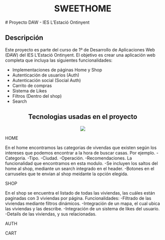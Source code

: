 <h1 align="center">SWEETHOME</h1>
# Proyecto DAW - IES L’Estació Ontinyent

## Descripción

Este proyecto es parte del curso de 1º de Desarrollo de Aplicaciones Web (DAW) del IES L’Estació Ontinyent. El objetivo es crear una aplicación web completa que incluya las siguientes funcionalidades:

- Implementaciones de páginas Home y Shop
- Autenticación de usuarios (Auth)
- Autenticación social (Social Auth)
- Carrito de compras
- Sistema de Likes
- Filtros (Dentro del shop)
- Search
  

<h2 align="center">Tecnologias usadas en el proyecto</h2>
<div align="center">
  <a href="https://skillicons.dev" rel="nofollow">
    <img src="https://skillicons.dev/icons?i=css,html,jquery,js,php,mysql,github,vscode" style="max-width: 100%;">
  </a>
</div>



HOME

En el home encontramos las categorias de vivendas que existen según los intereses que podemos encontrar a la hora de buscar casas.
Por ejemplo.
-Categoria.
-Tipo.
-Ciudad.
-Operación.
-Recomendaciones.
La funcionalidad que encontramos en esta modulo.
-Se incluyen los saltos del home al shop, mediante un search integrado en el header.
-Botones en el carruseles que te envian al shop meidante la opción elegida.

SHOP

En el shop se encuentra el listado de todas las viviendas, las cuáles están paginadas con 3 viviendas por página.
Funcionalidades:
-Filtrado de las viviendas mediante filtros dinámicos.
-Integración de un mapa, el cual ubica las viviendas y las describe.
-Integración de un sistema de likes del usuario.
-Details de las viviendas, y sus relacionadas.

AUTH



CART

